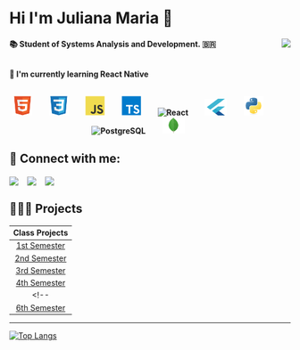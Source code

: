 # Hi I'm Juliana Maria 👋

<div style="display: inline_block">
<img align="right" src="https://user-images.githubusercontent.com/79669245/178828986-7ff052be-4131-40da-8a18-595e29555bb8.jpeg" height="180">
<div>
    
<p align="left"><h4>
📚 Student of Systems Analysis and Development.  🇧🇷 <br><br>

🌱 I'm currently learning React Native<br><br>

<p align="center">
    <img height="35" src="https://raw.githubusercontent.com/devicons/devicon/master/icons/html5/html5-original.svg">
    &nbsp;&nbsp;&nbsp;&nbsp;&nbsp;&nbsp;&nbsp;
    <img height="35" src="https://raw.githubusercontent.com/devicons/devicon/master/icons/css3/css3-original.svg">
    &nbsp;&nbsp;&nbsp;&nbsp;&nbsp;&nbsp;&nbsp;
    <img height="35" src="https://raw.githubusercontent.com/devicons/devicon/master/icons/javascript/javascript-original.svg">
    &nbsp;&nbsp;&nbsp;&nbsp;&nbsp;&nbsp;&nbsp;
    <img height="35" src="https://raw.githubusercontent.com/devicons/devicon/master/icons/typescript/typescript-plain.svg" >
    &nbsp;&nbsp;&nbsp;&nbsp;&nbsp;&nbsp;&nbsp;
    <img alt= "React" height="30" width="40" src="https://cdn.jsdelivr.net/gh/devicons/devicon/icons/react/react-original.svg" />
    &nbsp;&nbsp;&nbsp;&nbsp;&nbsp;&nbsp;&nbsp;
    <img alt= "Flutter" height="30" width="40" src="https://github.com/devicons/devicon/blob/master/icons/flutter/flutter-original.svg" />
    &nbsp;&nbsp;&nbsp;&nbsp;&nbsp;&nbsp;&nbsp;
    <img height="35" src="https://raw.githubusercontent.com/devicons/devicon/master/icons/python/python-original.svg">
    &nbsp;&nbsp;&nbsp;&nbsp;&nbsp;&nbsp;&nbsp;
    <img alt= "PostgreSQL" height="30" width="40" src="https://cdn.jsdelivr.net/gh/devicons/devicon/icons/postgresql/postgresql-plain.svg" />
    &nbsp;&nbsp;&nbsp;&nbsp;&nbsp;&nbsp;&nbsp;
    <img alt="MongoDB" height="30" width="40" src="https://github.com/devicons/devicon/blob/master/icons/mongodb/mongodb-original.svg" />
    &nbsp;&nbsp;&nbsp;&nbsp;&nbsp;&nbsp;&nbsp;
    
  </p>

</left> 
</div>

<h2>👥 Connect with me:</h2>

<p align="left">
<a href="https://www.linkedin.com/in/juliana-maria-a0b0a0124/"  target="blank"><img align="center" src="https://img.shields.io/badge/linkedin-%230077B5.svg?style=for-the-badge&logo=linkedin&logoColor=white" target="_blank" /></a> &nbsp;&nbsp;
<a href="mailto:julianamaria.rib@gmail.com"  target="blank"><img align="center" src="https://img.shields.io/badge/Gmail-D14836?style=for-the-badge&logo=gmail&logoColor=white" target="_blank" /></a> &nbsp;&nbsp;
<a href="https://www.instagram.com/julianna_shiro/" target="_blank"><img align="center" src="https://img.shields.io/badge/Instagram-%23E4405F.svg?style=for-the-badge&logo=Instagram&logoColor=white" target="_blank"></a>
</p>

<h2> 👨🏽‍💻 Projects </h2>

| Class Projects                                                                                      |
|:-----------------------------------------------------------------------------------------------------:|
| [1st Semester](https://github.com/JulianaMaria-Lab/Aprendizagem-por-Projetos-Integrados-1-SEMESTRE) |
| [2nd Semester](https://github.com/JulianaMaria-Lab/Aprendizagem-por-Projetos-Integrados-2-SEMESTRE) |
| [3rd Semester](https://github.com/JulianaMaria-Lab/Aprendizagem-por-Projetos-Integrados-3-SEMESTRE) |
| [4th Semester](https://github.com/JulianaMaria-Lab/Aprendizagem-por-Projetos-Integrados-4-SEMESTRE) |
<!--| [5th Semester]()                                                                                    |
| [6th Semester]()                                                                                    |-->
 

<hr>

[![Top Langs](https://github-readme-stats.vercel.app/api/top-langs/?username=JulianaMaria-Lab&layout=compact&theme=chartreuse-dark)](https://github.com/JulianaMaria-Lab/github-readme-stats)

<!--
<img src="https://github-readme-stats.vercel.app/api?username=JulianaMaria-Lab&layout=compact&theme=chartreuse-dark" alt="Juliana's GitHub Stats">

<br>
<img src="https://komarev.com/ghpvc/?username=JulianaMaria-LabD&color=green">
<br> -->

